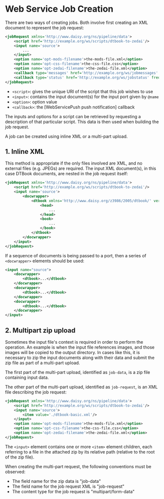 # Web Service Job Creation

There are two ways of creating jobs. Both involve first creating an
XML document to represent the job request:

~~~xml
<jobRequest xmlns='http://www.daisy.org/ns/pipeline/data'>
    <script href='http://example.org/ws/scripts/dtbook-to-zedai'/>
    <input name='source'>
        ...
    </input>
    <option name='opt-mods-filename'>the-mods-file.xml</option>
    <option name='opt-css-filename'>the-css-file.css</option>
    <option name='opt-zedai-filename'>the-zedai-file.xml</option>
    <callback type='messages' href='http://example.org/ws/jobmessages' frequency='10'/>
    <callback type='status' href='http://example.org/ws/jobstatus' frequency='10'/>
</jobRequest>
~~~

 * `<script>`: gives the unique URI of the script that this job wishes to use
 * `<input>`: contains the input document(s) for the input port given by `@name`
 * `<option>`: option value
 * `<callback>`: the [WebServicePush push notification] callback

The inputs and options for a script can be retrieved by requesting a
description of that particular script. This data is then used when
building the job request.

A job can be created using inline XML or a multi-part upload.

## 1. Inline XML

This method is appropriate if the only files involved are XML, and no
external files (e.g. JPEGs) are required. The input XML document(s),
in this case DTBook documents, are nested in the job request itself:

~~~xml
<jobRequest xmlns='http://www.daisy.org/ns/pipeline/data'>
    <script href='http://example.org/ws/scripts/dtbook-to-zedai'/>
    <input name='source'>
        <docwrapper>
            <dtbook xmlns='http://www.daisy.org/z3986/2005/dtbook/' version='2005-3' xml:lang='en-US'>
                <head>
                    ...
                </head>
                <book>
                    ...
                </book>
            </dtbook>
        </docwrapper>
    </input>
</jobRequest>
~~~

If a sequence of documents is being passed to a port, then a series of
`<docwrapper>` elements should be used:

~~~xml
<input name="source">
	<docwrapper>
		<dtbook>...</dtbook>
	</docwrapper>
	<docwrapper>
		<dtbook>...</dtbook>
	</docwrapper>
	<docwrapper>
		<dtbook>...</dtbook>
	</docwrapper>
</input>
~~~


## 2. Multipart zip upload

Sometimes the input file's context is required in order to perform the
operation. An example is when the input file references images, and
those images will be copied to the output directory. In cases like
this, it is necessary to zip the input documents along with their data
and submit the zip file as part of a multi-part upload.

The first part of the multi-part upload, identified as `job-data`, is
a zip file containing input data.

The other part of the multi-part upload, identified as `job-request`,
is an XML file describing the job request:

~~~xml
<jobRequest xmlns='http://www.daisy.org/ns/pipeline/data'>
    <script href='http://example.org/ws/scripts/dtbook-to-zedai'/>
    <input name='source'>
        <item value='./dtbook-basic.xml'/>
    </input>
    <option name='opt-mods-filename'>the-mods-file.xml</option>
    <option name='opt-css-filename'>the-css-file.css</option>
    <option name='opt-zedai-filename'>the-zedai-file.xml</option>
</jobRequest>
~~~

The `<input>` element contains one or more `<item>` element children,
each referring to a file in the attached zip by its relative path
(relative to the root of the zip file).

When creating the multi-part request, the following conventions must be observed:

 * The field name for the zip data is "job-data"
 * The field name for the job request XML is "job-request"
 * The content type for the job request is "multipart/form-data"
